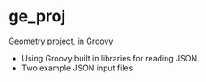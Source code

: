 ge_proj
=======

Geometry project, in Groovy

* Using Groovy built in libraries for reading JSON
* Two example JSON input files

